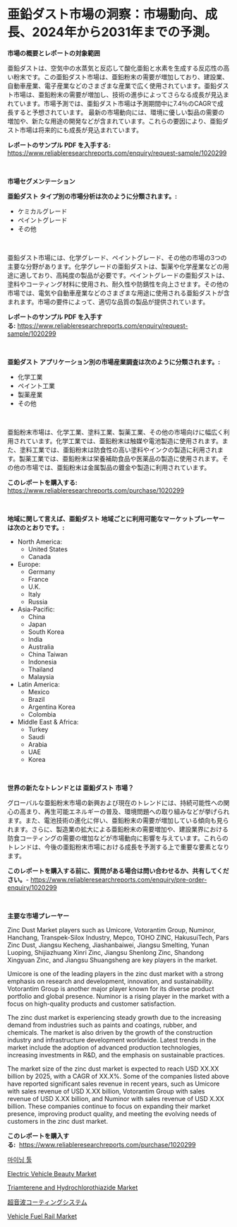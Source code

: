 <p><h1>亜鉛ダスト市場の洞察：市場動向、成長、2024年から2031年までの予測。</h1></p><p><strong>市場の概要とレポートの対象範囲</strong></p>
<p><p>亜鉛ダストは、空気中の水蒸気と反応して酸化亜鉛と水素を生成する反応性の高い粉末です。この亜鉛ダスト市場は、亜鉛粉末の需要が増加しており、建設業、自動車産業、電子産業などのさまざまな産業で広く使用されています。亜鉛ダスト市場は、亜鉛粉末の需要が増加し、技術の進歩によってさらなる成長が見込まれています。市場予測では、亜鉛ダスト市場は予測期間中に7.4％のCAGRで成長すると予想されています。 最新の市場動向には、環境に優しい製品の需要の増加や、新たな用途の開発などが含まれています。これらの要因により、亜鉛ダスト市場は将来的にも成長が見込まれています。</p></p>
<p><strong>レポートのサンプル PDF を入手する:</strong> <a href="https://www.reliableresearchreports.com/enquiry/request-sample/1020299">https://www.reliableresearchreports.com/enquiry/request-sample/1020299</a></p>
<p>&nbsp;</p>
<p><strong>市場セグメンテーション</strong></p>
<p><strong>亜鉛ダスト タイプ別の市場分析は次のように分類されます。:</strong></p>
<p><ul><li>ケミカルグレード</li><li>ペイントグレード</li><li>その他</li></ul></p>
<p>&nbsp;</p>
<p><p>亜鉛ダスト市場には、化学グレード、ペイントグレード、その他の市場の3つの主要な分野があります。化学グレードの亜鉛ダストは、製薬や化学産業などの用途に適しており、高純度の製品が必要です。ペイントグレードの亜鉛ダストは、塗料やコーティング材料に使用され、耐久性や防錆性を向上させます。その他の市場では、電気や自動車産業などのさまざまな用途に使用される亜鉛ダストが含まれます。市場の要件によって、適切な品質の製品が提供されています。</p></p>
<p><strong>レポートのサンプル PDF を入手する:</strong>&nbsp;<a href="https://www.reliableresearchreports.com/enquiry/request-sample/1020299">https://www.reliableresearchreports.com/enquiry/request-sample/1020299</a></p>
<p>&nbsp;</p>
<p><strong> 亜鉛ダスト アプリケーション別の市場産業調査は次のように分類されます。:</strong></p>
<p><ul><li>化学工業</li><li>ペイント工業</li><li>製薬産業</li><li>その他</li></ul></p>
<p>&nbsp;</p>
<p><p>亜鉛粉末市場は、化学工業、塗料工業、製薬工業、その他の市場向けに幅広く利用されています。化学工業では、亜鉛粉末は触媒や電池製造に使用されます。また、塗料工業では、亜鉛粉末は防食性の高い塗料やインクの製造に利用されます。製薬工業では、亜鉛粉末は栄養補助食品や医薬品の製造に使用されます。その他の市場では、亜鉛粉末は金属製品の鍍金や製造に利用されています。</p></p>
<p><strong>このレポートを購入する:</strong>&nbsp; <a href="https://www.reliableresearchreports.com/purchase/1020299">https://www.reliableresearchreports.com/purchase/1020299</a></p>
<p>&nbsp;</p>
<p><strong>地域に関して言えば、亜鉛ダスト 地域ごとに利用可能なマーケットプレーヤーは次のとおりです。:</strong></p>
<p><ul>
    <li>
        North America:
        <ul>
            <li>United States</li>
            <li>Canada</li>
        </ul>
    </li>
    <li>
        Europe:
        <ul>
            <li>Germany</li>
            <li>France</li>
            <li>U.K.</li>
            <li>Italy</li>
            <li>Russia</li>
        </ul>
    </li>
    <li>
        Asia-Pacific:
        <ul>
            <li>China</li>
            <li>Japan</li>
            <li>South Korea</li>
            <li>India</li>
            <li>Australia</li>
            <li>China Taiwan</li>
            <li>Indonesia</li>
            <li>Thailand</li>
            <li>Malaysia</li>
        </ul>
    </li>
    <li>
        Latin America:
        <ul>
            <li>Mexico</li>
            <li>Brazil</li>
            <li>Argentina Korea</li>
            <li>Colombia</li>
        </ul>
    </li>
    <li>
        Middle East & Africa:
        <ul>
            <li>Turkey</li>
            <li>Saudi</li>
            <li>Arabia</li>
            <li>UAE</li>
            <li>Korea</li>
        </ul>
    </li>
    </ul></p>
<p>&nbsp;</p>
<p><strong>世界の新たなトレンドとは 亜鉛ダスト 市場？</strong></p>
<p><p>グローバルな亜鉛粉末市場の新興および現在のトレンドには、持続可能性への関心の高まり、再生可能エネルギーの普及、環境問題への取り組みなどが挙げられます。また、電池技術の進化に伴い、亜鉛粉末の需要が増加している傾向も見られます。さらに、製造業の拡大による亜鉛粉末の需要増加や、建設業界における防食コーティングの需要の増加などが市場動向に影響を与えています。これらのトレンドは、今後の亜鉛粉末市場における成長を予測する上で重要な要素となります。</p></p>
<p><strong>このレポートを購入する前に、質問がある場合は問い合わせるか、共有してください。</strong>- <a href="https://www.reliableresearchreports.com/enquiry/pre-order-enquiry/1020299">https://www.reliableresearchreports.com/enquiry/pre-order-enquiry/1020299</a></p>
<p>&nbsp;</p>
<p><strong>主要な市場プレーヤー</strong></p>
<p><p>Zinc Dust Market players such as Umicore, Votorantim Group, Numinor, Hanchang, Transpek-Silox Industry, Mepco, TOHO ZINC, HakusuiTech, Pars Zinc Dust, Jiangsu Kecheng, Jiashanbaiwei, Jiangsu Smelting, Yunan Luoping, Shijiazhuang Xinri Zinc, Jiangsu Shenlong Zinc, Shandong Xingyuan Zinc, and Jiangsu Shuangsheng are key players in the market.</p><p>Umicore is one of the leading players in the zinc dust market with a strong emphasis on research and development, innovation, and sustainability. Votorantim Group is another major player known for its diverse product portfolio and global presence. Numinor is a rising player in the market with a focus on high-quality products and customer satisfaction. </p><p>The zinc dust market is experiencing steady growth due to the increasing demand from industries such as paints and coatings, rubber, and chemicals. The market is also driven by the growth of the construction industry and infrastructure development worldwide. Latest trends in the market include the adoption of advanced production technologies, increasing investments in R&D, and the emphasis on sustainable practices.</p><p>The market size of the zinc dust market is expected to reach USD XX.XX billion by 2025, with a CAGR of XX.X%. Some of the companies listed above have reported significant sales revenue in recent years, such as Umicore with sales revenue of USD X.XX billion, Votorantim Group with sales revenue of USD X.XX billion, and Numinor with sales revenue of USD X.XX billion. These companies continue to focus on expanding their market presence, improving product quality, and meeting the evolving needs of customers in the zinc dust market.</p></p>
<p><strong>このレポートを購入する:</strong>&nbsp;&nbsp;<a href="https://www.reliableresearchreports.com/purchase/1020299">https://www.reliableresearchreports.com/purchase/1020299</a></p>
<p><p><a href="https://medium.com/@angelnienowdseej3e45z3p8c/%EA%B4%91%EC%82%B0-%EB%8F%84%EA%B5%AC-%EC%8B%9C%EC%9E%A5%EC%9D%80-%EC%8B%9C%EC%9E%A5-%EC%A0%90%EC%9C%A0%EC%9C%A8-%EC%8B%9C%EC%9E%A5-%ED%8A%B8%EB%A0%8C%EB%93%9C-%EB%B0%8F-%EC%8B%9C%EC%9E%A5-%EC%84%B1%EC%9E%A5%EC%97%90-%EB%8C%80%ED%95%9C-%EC%A0%95%EB%B3%B4%EB%A5%BC-%EC%A0%9C%EA%B3%B5%ED%95%A9%EB%8B%88%EB%8B%A4-714b5a4041f4">마이닝 툴</a></p><p><a href="https://github.com/RichRobinson5/Market-Research-Report-List-4/blob/main/electric-vehicle-beauty-market.md">Electric Vehicle Beauty Market</a></p><p><a href="https://frill-swim-3cd.notion.site/Triamterene-and-Hydrochlorothiazide-Market-A-Comprehensive-Report-of-its-Market-Share-Growth-Tren-3a8e4c5460d94f1f8c9e26c3a2f41a1b">Triamterene and Hydrochlorothiazide Market</a></p><p><a href="https://github.com/oqoeusbvpadwjs08/Market-Research-Report-List-1/blob/main/3136631188614.md">超音波コーティングシステム</a></p><p><a href="https://github.com/gdfhhhj/Market-Research-Report-List-3/blob/main/vehicle-fuel-rail-market.md">Vehicle Fuel Rail Market</a></p></p>